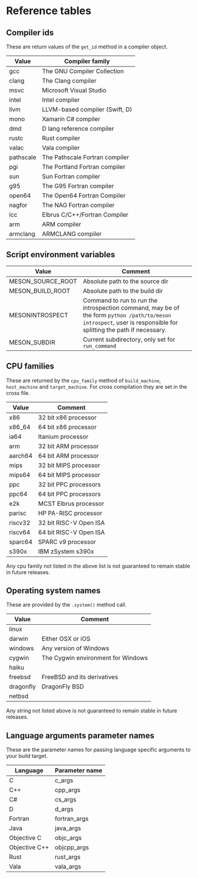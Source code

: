 # Reference tables

## Compiler ids

These are return values of the `get_id` method in a compiler object.

| Value     | Compiler family                |
| -----     | ----------------               |
| gcc       | The GNU Compiler Collection    |
| clang     | The Clang compiler             |
| msvc      | Microsoft Visual Studio        |
| intel     | Intel compiler                 |
| llvm      | LLVM-based compiler (Swift, D) |
| mono      | Xamarin C# compiler            |
| dmd       | D lang reference compiler      |
| rustc     | Rust compiler                  |
| valac     | Vala compiler                  |
| pathscale | The Pathscale Fortran compiler |
| pgi       | The Portland Fortran compiler  |
| sun       | Sun Fortran compiler           |
| g95       | The G95 Fortran compiler       |
| open64    | The Open64 Fortran Compiler    |
| nagfor    | The NAG Fortran compiler       |
| lcc       | Elbrus C/C++/Fortran Compiler  |
| arm       | ARM compiler                   |
| armclang  | ARMCLANG compiler              |

## Script environment variables

| Value               | Comment                         |
| -----               | -------                         |
| MESON_SOURCE_ROOT   | Absolute path to the source dir |
| MESON_BUILD_ROOT    | Absolute path to the build dir  |
| MESONINTROSPECT     | Command to run to run the introspection command, may be of the form `python /path/to/meson introspect`, user is responsible for splitting the path if necessary. |
| MESON_SUBDIR        | Current subdirectory, only set for `run_command` |

## CPU families

These are returned by the `cpu_family` method of `build_machine`,
`host_machine` and `target_machine`. For cross compilation they are
set in the cross file.

| Value               | Comment                         |
| -----               | -------                         |
| x86                 | 32 bit x86 processor  |
| x86_64              | 64 bit x86 processor  |
| ia64                | Itanium processor     |
| arm                 | 32 bit ARM processor  |
| aarch64             | 64 bit ARM processor  |
| mips                | 32 bit MIPS processor |
| mips64              | 64 bit MIPS processor |
| ppc                 | 32 bit PPC processors |
| ppc64               | 64 bit PPC processors |
| e2k                 | MCST Elbrus processor |
| parisc              | HP PA-RISC processor  |
| riscv32             | 32 bit RISC-V Open ISA|
| riscv64             | 64 bit RISC-V Open ISA|
| sparc64             | SPARC v9 processor    |
| s390x               | IBM zSystem s390x     |

Any cpu family not listed in the above list is not guaranteed to
remain stable in future releases.

## Operating system names

These are provided by the `.system()` method call.

| Value               | Comment                         |
| -----               | -------                         |
| linux               | |
| darwin              | Either OSX or iOS |
| windows             | Any version of Windows |
| cygwin              | The Cygwin environment for Windows |
| haiku               | |
| freebsd             | FreeBSD and its derivatives |
| dragonfly           | DragonFly BSD |
| netbsd              | |

Any string not listed above is not guaranteed to remain stable in
future releases.


## Language arguments parameter names

These are the parameter names for passing language specific arguments to your build target.

| Language      | Parameter name |
| -----         | ----- |
| C             | c_args |
| C++           | cpp_args |
| C#            | cs_args |
| D             | d_args |
| Fortran       | fortran_args |
| Java          | java_args |
| Objective C   | objc_args |
| Objective C++ | objcpp_args |
| Rust          | rust_args |
| Vala          | vala_args |

